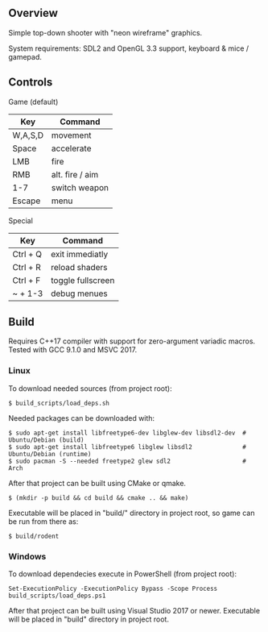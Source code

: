 ## Overview

Simple top-down shooter with "neon wireframe" graphics.

System requirements: SDL2 and OpenGL 3.3 support, keyboard & mice / gamepad.

## Controls

Game (default)

| Key | Command |
| --- | --- |
| W,A,S,D | movement
| Space   | accelerate
| LMB     | fire
| RMB     | alt. fire / aim
| 1-7     | switch weapon
| Escape  | menu

Special

| Key | Command |
| --- | --- |
| Ctrl + Q | exit immediatly
| Ctrl + R | reload shaders
| Ctrl + F | toggle fullscreen
| ~ + 1-3  | debug menues

## Build

Requires C++17 compiler with support for zero-argument variadic macros. Tested with GCC 9.1.0 and MSVC 2017.

### Linux

To download needed sources (from project root):

	$ build_scripts/load_deps.sh

Needed packages can be downloaded with:

	$ sudo apt-get install libfreetype6-dev libglew-dev libsdl2-dev  # Ubuntu/Debian (build)
	$ sudo apt-get install libfreetype6 libglew libsdl2              # Ubuntu/Debian (runtime)
	$ sudo pacman -S --needed freetype2 glew sdl2                    # Arch

After that project can be built using CMake or qmake.

	$ (mkdir -p build && cd build && cmake .. && make)

Executable will be placed in "build/" directory in project root, so game can be run from there as:

	$ build/rodent

### Windows

To download dependecies execute in PowerShell (from project root):

	Set-ExecutionPolicy -ExecutionPolicy Bypass -Scope Process
	build_scripts/load_deps.ps1

After that project can be built using Visual Studio 2017 or newer.
Executable will be placed in "build\" directory in project root.

